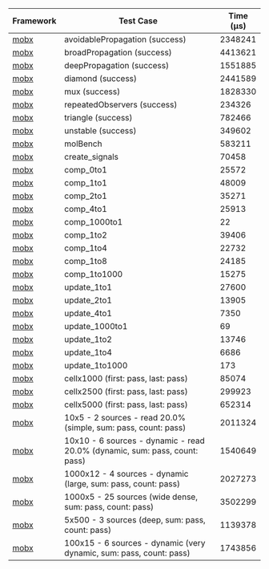 | Framework | Test Case | Time (μs) |
| --- | --- | --- |
| [mobx](https://github.com/mobxjs/mobx.dart) | avoidablePropagation (success) | 2348241 |
| [mobx](https://github.com/mobxjs/mobx.dart) | broadPropagation (success) | 4413621 |
| [mobx](https://github.com/mobxjs/mobx.dart) | deepPropagation (success) | 1551885 |
| [mobx](https://github.com/mobxjs/mobx.dart) | diamond (success) | 2441589 |
| [mobx](https://github.com/mobxjs/mobx.dart) | mux (success) | 1828330 |
| [mobx](https://github.com/mobxjs/mobx.dart) | repeatedObservers (success) | 234326 |
| [mobx](https://github.com/mobxjs/mobx.dart) | triangle (success) | 782466 |
| [mobx](https://github.com/mobxjs/mobx.dart) | unstable (success) | 349602 |
| [mobx](https://github.com/mobxjs/mobx.dart) | molBench | 583211 |
| [mobx](https://github.com/mobxjs/mobx.dart) | create_signals | 70458 |
| [mobx](https://github.com/mobxjs/mobx.dart) | comp_0to1 | 25572 |
| [mobx](https://github.com/mobxjs/mobx.dart) | comp_1to1 | 48009 |
| [mobx](https://github.com/mobxjs/mobx.dart) | comp_2to1 | 35271 |
| [mobx](https://github.com/mobxjs/mobx.dart) | comp_4to1 | 25913 |
| [mobx](https://github.com/mobxjs/mobx.dart) | comp_1000to1 | 22 |
| [mobx](https://github.com/mobxjs/mobx.dart) | comp_1to2 | 39406 |
| [mobx](https://github.com/mobxjs/mobx.dart) | comp_1to4 | 22732 |
| [mobx](https://github.com/mobxjs/mobx.dart) | comp_1to8 | 24185 |
| [mobx](https://github.com/mobxjs/mobx.dart) | comp_1to1000 | 15275 |
| [mobx](https://github.com/mobxjs/mobx.dart) | update_1to1 | 27600 |
| [mobx](https://github.com/mobxjs/mobx.dart) | update_2to1 | 13905 |
| [mobx](https://github.com/mobxjs/mobx.dart) | update_4to1 | 7350 |
| [mobx](https://github.com/mobxjs/mobx.dart) | update_1000to1 | 69 |
| [mobx](https://github.com/mobxjs/mobx.dart) | update_1to2 | 13746 |
| [mobx](https://github.com/mobxjs/mobx.dart) | update_1to4 | 6686 |
| [mobx](https://github.com/mobxjs/mobx.dart) | update_1to1000 | 173 |
| [mobx](https://github.com/mobxjs/mobx.dart) | cellx1000 (first: pass, last: pass) | 85074 |
| [mobx](https://github.com/mobxjs/mobx.dart) | cellx2500 (first: pass, last: pass) | 299923 |
| [mobx](https://github.com/mobxjs/mobx.dart) | cellx5000 (first: pass, last: pass) | 652314 |
| [mobx](https://github.com/mobxjs/mobx.dart) | 10x5 - 2 sources - read 20.0% (simple, sum: pass, count: pass) | 2011324 |
| [mobx](https://github.com/mobxjs/mobx.dart) | 10x10 - 6 sources - dynamic - read 20.0% (dynamic, sum: pass, count: pass) | 1540649 |
| [mobx](https://github.com/mobxjs/mobx.dart) | 1000x12 - 4 sources - dynamic (large, sum: pass, count: pass) | 2027273 |
| [mobx](https://github.com/mobxjs/mobx.dart) | 1000x5 - 25 sources (wide dense, sum: pass, count: pass) | 3502299 |
| [mobx](https://github.com/mobxjs/mobx.dart) | 5x500 - 3 sources (deep, sum: pass, count: pass) | 1139378 |
| [mobx](https://github.com/mobxjs/mobx.dart) | 100x15 - 6 sources - dynamic (very dynamic, sum: pass, count: pass) | 1743856 |
